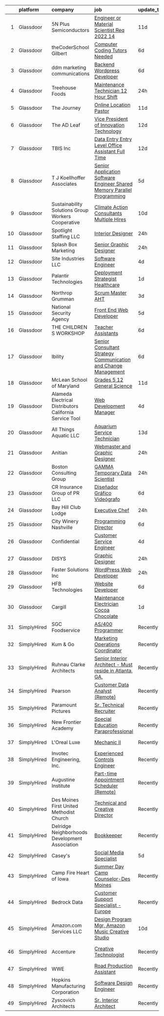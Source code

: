 

|    | platform    | company                                                   | job                                                                                                                                                                                                                                                                                                                                                                                                                                                                                                                                                                                                                                                                                                                                                                                                                                                                                                                                                                                                                                                                                                                                                                                                  | update_time   | location                     |
|---:|:------------|:----------------------------------------------------------|:-----------------------------------------------------------------------------------------------------------------------------------------------------------------------------------------------------------------------------------------------------------------------------------------------------------------------------------------------------------------------------------------------------------------------------------------------------------------------------------------------------------------------------------------------------------------------------------------------------------------------------------------------------------------------------------------------------------------------------------------------------------------------------------------------------------------------------------------------------------------------------------------------------------------------------------------------------------------------------------------------------------------------------------------------------------------------------------------------------------------------------------------------------------------------------------------------------|:--------------|:-----------------------------|
|  1 | Glassdoor   | 5N Plus Semiconductors                                    | [Engineer or Material Scientist  Req 2022 14 ](https://www.glassdoor.com/partner/jobListing.htm?pos=102&ao=1110586&s=58&guid=00000181a91a91a08c8475d227f63a01&src=GD_JOB_AD&t=SR&vt=w&ea=1&cs=1_bff4aa12&cb=1656399500148&jobListingId=1007945364113&cpc=7BD60D51DDB168E8&jrtk=3-0-1g6khl4eajii1801-1g6khl4eoirnk800-3926a780b8d46153--6NYlbfkN0DANVakCRvQHYzv6-eRGz0Wreo4omhAb68AZTh958tcphJT08Y4FdFSVbEOsqSZsT4RicfZ3lC7qEh7duo9Aasg-1zAsbZIyErhvVdTWVulFieDCDQ0H-LfwQhB9itT6W6xOgYXGErX4pMhHaYffP8k6bC_2haP_RT4hrP_ySyb1SjA3pc3F1pogYKBuZvNCNztzywx53l1wDcyq0cMyPn1nBFaTuuLsOuk4VvrzQr0iMRXHGH618XznvrNUaxZJ1HRz65sq4lPf7nC7mrQNBzYWZLnNqkHz0-FTHuDSY14-tKV0VbX3sMfjaihGtQY0Lrl_oCu5zOdtJatCB4xRNHvO9_1m7hXFCOjSjYXkiK9QD9VQr2lLWAq9b_gKoWARA9KD2-HaeIL84XsbtUrSgHEPam0p5lAnhnV3izoTZSLIGVwT334VoN9r_UVfjjuYede8NgqZPGNWq6nZWFt70n0dteDwLbDqmI8WkSLTwEOKToV8a3UCTzVprwb7Fib_owAzIulhCpu4NjJgTKeEEK33T9DSwF4UeY2wJZPBkGuzw%3D%3D)                                                                                                                                                                                                                                                                  | 11d           | Saint George, UT             |
|  2 | Glassdoor   | theCoderSchool Gilbert                                    | [Computer Coding Tutors Needed](https://www.glassdoor.com/partner/jobListing.htm?pos=128&ao=1110586&s=58&guid=00000181a91a91a08c8475d227f63a01&src=GD_JOB_AD&t=SR&vt=w&ea=1&cs=1_718a651f&cb=1656399500151&jobListingId=1007954651030&cpc=F5E96E35A1725171&jrtk=3-0-1g6khl4eajii1801-1g6khl4eoirnk800-413a95676fccb1ad--6NYlbfkN0DWtRa9NJfjQIs4MWRRqD4F41esfMsK79cV24t80VXfzfpF_nI5kuqSwZy1gxs4mp46hucab0H-UYTVdCZ5Lo0AXqB3qhS59IMK7IeLLAxvBN_atJ6V7ipQaQMl7Fzn0jWUpqLLU6geUfXN_0GC1p2nAH9UgatD4agRBBX5ZGgUF5Rspg_8E8KKNmhmuoLkrKga49l6PKLCbC4RaeLHWFs55pJEM33ADN3NUc_lIMq-MY8Dtz5Q8fuW4I5vYxZO_aJdnqD7D73ApZUFP81UQNlG-n7Q2r22OR15uhIVcueoWMIgQSKmM4C8EPGgvbXohWfk8Jo7OABM1Vn32KTCfS2MJLL2WDbJl47nWeuNdUKNs220ezsBvl3h5mcdIJgW6QAd1gMDLcI1u466tdGPQcHDI2026ab1QmcyzrFmfsLJt4RMf9vTdKe7vkytLqtg2shHhzczYqgMMm7N_C35u9r3krbZCgxVUfutjgDRhTmZ4YiMxVbont9nX162huFh-gytG_-mK2P_rg%3D%3D)                                                                                                                                                                                                                                                                                                                 | 6d            | Gilbert, AZ                  |
|  3 | Glassdoor   | ddm marketing   communications                            | [Backend Wordpress Developer](https://www.glassdoor.com/partner/jobListing.htm?pos=126&ao=1110586&s=58&guid=00000181a91a91a08c8475d227f63a01&src=GD_JOB_AD&t=SR&vt=w&ea=1&cs=1_8878c313&cb=1656399500151&jobListingId=1007954308406&cpc=036CEF58F9688075&jrtk=3-0-1g6khl4eajii1801-1g6khl4eoirnk800-225b33232c524bb2--6NYlbfkN0C1jFPS4lhKG-kFWJSxsWE1ZeyQm21vTzSyMjXs3nyPZl0zMAbsFNMgOK4r9fl7DdWKuhSZL16Sft2qJ6uphgNRpx36PjZVc0GaKp-j_tWPR_PoB9K6vARk92718qxyFDyXB2Le-BQFTgfuACNgQLJiwT2nU2NpX_4Eajho6SXPfKRRA-p62c8xtcpqQEYzx6j8bk42DOejWlyCFKCtwS1QchpiVvypJgXav9YfWsd7Fun1WSurHvkZDEjNU5QVP6jWJDMR3_C6lHVa-_G6wXbttoReqYegveXYzMJb503vGvJ6RZ-mpLOOg4Xhy3zefr2HyA5gMztKMeeNcA9BHEEd2SGsg8GV7f8R8vbv1k4P98qp55TUnEEDlLKDPmsWHuFyvwfcgw670VxMgnjrRY2XLitl2JQuZW0fPOfzazc1QPh7vjpdCYS2WmHAWTOu0yhIyglOLaWoGO6xUqb5VM_SpqaolneLvvyrKEai_lEO0LVM6ETGomj9Pb6oi6m_bNA%3D)                                                                                                                                                                                                                                                                                                                                 | 6d            | Michigan                     |
|  4 | Glassdoor   | Treehouse Foods                                           | [Maintenance Technician   12 Hour Shift](https://www.glassdoor.com/partner/jobListing.htm?pos=119&ao=1110586&s=58&guid=00000181a91a91a08c8475d227f63a01&src=GD_JOB_AD&t=SR&vt=w&ea=1&cs=1_4275ae93&cb=1656399500150&jobListingId=1007966606025&cpc=281FE6ECBEE2538F&jrtk=3-0-1g6khl4eajii1801-1g6khl4eoirnk800-c3eabb1573c00a87--6NYlbfkN0B6M6KjzOwTVCY5yghDmkXF1KGGxa55uMeH1Fu5wf9DXtJ4KmCIuoGM0KLX5tDLp6ytnxbBJTXUW4M0hotVq5TG2vsOYS6czcKQqNYtKCVjKcQzdN_xLTtqvj7wSK9wbpvqMJIcY6n4Z-BpKa0moF5VTQmsjVmuZwQmFi455TOR9T6yHnvAyYy_2vkHBUlmY015xZk4PzhcXg1u1MTw9D7fZRq74JfSi-ja3S7bBssBUTy6H2s9eX5phpZlWa_NCnW0kQ2LiKWpCi_qrAPD1jadIKii9WXvHocXeomPM0593AXhutOGD1fR-qzMxIHXIH1C2y0kLSVPik7uVSju1HbmEPSPBFL3aCu1MXQOt87P6WcvZ2iYme1R1gKqkuOOCv1DXLrap9IoMta4a875FQllgwuLFLoWkrj2rp6wrcgzrvlfh7a0dmALl75mItM5EpN0IR1ueIzKInW9rlxAQKBbzd5KSC4Wq2yHdZT9STMzcZA77q-bOuPU62SpuHAJ-I-0i3HzwFoYquqbMsvFDKK1)                                                                                                                                                                                                                                                                                                    | 24h           | Tolleson, AZ                 |
|  5 | Glassdoor   | The Journey                                               | [Online Location Pastor](https://www.glassdoor.com/partner/jobListing.htm?pos=106&ao=1110586&s=58&guid=00000181a91a91a08c8475d227f63a01&src=GD_JOB_AD&t=SR&vt=w&ea=1&cs=1_88f2a20a&cb=1656399500149&jobListingId=1007944879859&cpc=2BB1DA37F6D80771&jrtk=3-0-1g6khl4eajii1801-1g6khl4eoirnk800-b4a4b1c5b92e0f10--6NYlbfkN0CNayYzF1mBaI40OgT78t3Q2d9IxlwDzhsYR4HK7epYUe4Qw0M7PF9Gn59fSGdQkTAzzU-BJB8hWeYfoMbCY8vnI9ioQ3E0I30g2ftwdTPTy7QvQ7dPytKLCdsDJckzrtfJlvLLuQs_M06fUV8JvVhJDQqz3fEAG78F_pUNYV0cjwKYlkTBK6XIPD48VK4-txPjDgbxb6SUv4BZ0Yy-6gYNMZInB5Nf2MkjVGC9N0oKWbXuTqRGWxITXWiW7kXHJ3TAsEWBLomL8lELPnmlOh14ls73l66HPk4bdxovUaz8DmE9fn6lMIk35rwme-hHh9rMkIZCAODifVTXFAPX9jUdUkOSKZIRABIPBWK2fAHJIMgfbZpZAIAYo9nkWR1MhvSfpyDyUbSTuykaBAcOS9hAhn63PAxsguYuwnBlkKgF79XhEWudRFUifFsSagJ-4Q87BfFrnqJCTUYmaAxWQwl4DKrl2Old9wzhRkprRpSlmfaBqYzajFQcZJl46kZbp_k-C2nmD0vt3w%3D%3D)                                                                                                                                                                                                                                                                                                                        | 11d           | Newark, DE                   |
|  6 | Glassdoor   | The AD Leaf                                               | [Vice President of Innovation   Technology](https://www.glassdoor.com/partner/jobListing.htm?pos=103&ao=1110586&s=58&guid=00000181a91a91a08c8475d227f63a01&src=GD_JOB_AD&t=SR&vt=w&ea=1&cs=1_c0c721af&cb=1656399500148&jobListingId=1007942032641&cpc=C323FFEC8BC2DC74&jrtk=3-0-1g6khl4eajii1801-1g6khl4eoirnk800-f56de4d288514078--6NYlbfkN0DLxniXb9xd09bch3T7EymxCrgj1jiT2kSu__xrmi42oOiC564kd26WmaGBWH555zX7KPVK9f7mVNz1G5fUF5EPHO1hgQRYYwArNiIJElPM8y--DlwlZc5F-7j0zPDan9iAGpciq5B62pfJEGpLy372qWguOw7gKoR7bHuwZYK69PCdbNTlQN5lCqB9qQjt66Kd5lL5NceVqnVSLwAIQTum9P9GETBFbGq9MA-5yGP6D5KlzfxPGMSXny4roW__qnbgL8SvnM_kveOoccH5krPvsn_vyeo4IIH54rgJ5DpEfkHr_picDLvBG-puj7dwdA1FmTQ50afC_XYidyxWqjZ5sO2qQcJKvfj3VYccRRo_anneRD0oFDvgsmI_gOAxP9cboDAsomqvOdnfiyvW7rnvM4aKnzX-JHYgt3I6IgYHUwRl8_yMtPDdkiMHWTBs4OBkQmQM9rbGme69STZTw-MFnT6tiN_rO9-YjPHafOVqziO_1RZjBMo-KdMtQCT7SnQBsogj3fIp6jnQy03UWyST)                                                                                                                                                                                                                                                                                                 | 12d           | Melbourne, FL                |
|  7 | Glassdoor   | TBIS Inc                                                  | [Data Entry  Entry Level    Office Assistant   Full Time](https://www.glassdoor.com/partner/jobListing.htm?pos=122&ao=1110586&s=58&guid=00000181a91a91a08c8475d227f63a01&src=GD_JOB_AD&t=SR&vt=w&ea=1&cs=1_3fea57fa&cb=1656399500151&jobListingId=1007942416098&cpc=07D58528F3898F33&jrtk=3-0-1g6khl4eajii1801-1g6khl4eoirnk800-6ac0d55df91dc36b--6NYlbfkN0BdDHiSlq2TKVYTvK036ioTcRDjelCKzvFOpLFiF--0iY6CnE3HWQ7JQKxcIHDTnqjZ43DGPlii5oY4eJH0jrrva9RzDbwt4HtFUtYjwtFWwukGSgYyC0i_W5vgFclkV00Qaz7Oc6N9gj7XF7AMGzLd3MnhAaWWccuYw9rkUtURWP1EN9eRsVUd7IZzIdtiA307v5oItkXmaPCCXn6sETvASGVGYdKsyZyyfCB9pRVuFk6V-XvngEuIb5FrhE1R09DpD6gyQuUlKDXmDkHzjuhPg-uSPWaH8x6mht48SVpvJv4ntoKaJVbmb0GMSyZ_cE0xsxau_8PJli3uctYJ8YL0gweWjqnSrD4siGXdMz_hSZeQ4qmPs3g6ozaYETtwUxdCdNOvcokjV9FYiGj7cikDqtFHIXkfF_GCRw1IjETPiNtM9TgJQP2_ITz1hRnrs0abzhtD7EtKbk4m9RB-8AiGR53IfeDA22667u90kZOFHqwENI6RIT87BhrrPZGWYO5B41GFm-6vYZpO774YCCSgmVL3bXQrIc9ZnrsnhDZ8QQ%3D%3D)                                                                                                                                                                                                                                                       | 12d           | Monterey Park, CA            |
|  8 | Glassdoor   | T J  Koellhoffer   Associates                             | [Senior Application Software Engineer  Shared Memory Parallel Programming](https://www.glassdoor.com/partner/jobListing.htm?pos=101&ao=1110586&s=58&guid=00000181a91a91a08c8475d227f63a01&src=GD_JOB_AD&t=SR&vt=w&ea=1&cs=1_4d548169&cb=1656399500148&jobListingId=1007957231907&cpc=7B55E3DABFA2D45C&jrtk=3-0-1g6khl4eajii1801-1g6khl4eoirnk800-e98574dadd4a83b9--6NYlbfkN0ATCwtdziQwx_N9uxWqz5FXGL_kPCSrLwOU9U6OXAqyDH6RuHaJed6Byr6fA5GJk-ldW9BDxiM4cQT5pOvAEyTwG48iypDPoBC_XE3zK0DJCk7F0dAX7AC52RA8YooUVY5m8nAp1Z1YMdSHtVarJX8abxtiJEkrOLGFsznqV2T3NHxebRSL1VnHFNMxIVeQiehUqmfPpZe8e9KwMskO8Az7bXFc1FAQ-P9kyNdAkJEAYJwWSv1q3H-mEnHEHYZBNvl9ZgdeAeG0Ljr5BrfNcLfUscd7V66HkKKC900bdXNGWJ7fVLIzFeX3q1Jn_ak_dTr2gwsOk4UEavcEQZAv4Jm2ohRJYWAimYlyqIpWgAyHFPSTzTUo_iYXN-zHUWTOzMO8hzAsr9ynpAiYKfb4MCsYmSfm2h0QY0zfyE_wXTpVWL3DjzxlRMJDk1DczeG4n3o-qXcW6kIkJzYod8BHJKBcG30ByfKSaTOrEp29tVnQenuQ1ZWUNUPdDN1ZtwkIUR4W7ftFR_SesS9tnjW4ZVkRDcUruEet7VDTCS9RS9Pn-0lgo3qxU-z-FXXX8SDBGYhwYrpVKL2OjA%3D%3D)                                                                                                                                                                                                      | 5d            | Remote                       |
|  9 | Glassdoor   | Sustainability Solutions Group Workers Cooperative        | [Climate Action Consultants  Multiple Hires ](https://www.glassdoor.com/partner/jobListing.htm?pos=111&ao=1110586&s=58&guid=00000181a91a91a08c8475d227f63a01&src=GD_JOB_AD&t=SR&vt=w&ea=1&cs=1_0a6007b6&cb=1656399500149&jobListingId=1007947496033&cpc=E521981D00147CE2&jrtk=3-0-1g6khl4eajii1801-1g6khl4eoirnk800-534572766a31773d--6NYlbfkN0DtdU5R-ToAv2xdkvsd8oJSGFfCO0ehaV5AhNAfMTO2EF-sZKwSWNbtTab7pIrGIWq0I2HzVvocq3jUtLrkRJTgFrlcZFGMge_EZdy0y1uq5TIFYoj-trbVIzdU2tcZMz-l-6YffNgEWhkmHp1FGqRo-O3ptfdg9eiQPSj1x3PJXzrqgp5LHxpZM4AsnfKgRk6znfmYxwYS-NDZF0ZsEBzAYQkVp6I5EMnH0tkcgXmKNUBZuU-KcYwhOxm04HMwchkFTfK8vkVdms3dFoZvzbriVbVrD45qNUtt7teiirFIrjmY10x2aCzj5z4QTMnOPO5qwXi9Xq9pks6USM40Ecy7dwcN8i8Jb5pZljkq7EuSTZZgRZ2Ad1xPDyuQ90spCl7uVYGsTsvesqnfM--D4M6_inXyEv6unr0Zcw4P2zveURs2eSwfYUaAlx2hSeYnfuzH684jqprG8Obl6JfNGlvafnoXL0234IG8YKrCVglgN6Z-ezoqrBxlBFJMkgRvkcYWrrioOuZg5OrlVThUgXM-VkX3VxybRp0%3D)                                                                                                                                                                                                                                                                                 | 10d           | Remote                       |
| 10 | Glassdoor   | Spotlight Staffing LLC                                    | [Interior Designer](https://www.glassdoor.com/partner/jobListing.htm?pos=105&ao=1110586&s=58&guid=00000181a91a91a08c8475d227f63a01&src=GD_JOB_AD&t=SR&vt=w&ea=1&cs=1_91c9bae1&cb=1656399500149&jobListingId=1007966777733&cpc=31D92C3C5F3D4D46&jrtk=3-0-1g6khl4eajii1801-1g6khl4eoirnk800-959cf6b681c6bdfa--6NYlbfkN0Aqr6RgoaIP9gmWY_eYviMCjreZ0Ks0css6uzZjHhGw8RYRWV0gVxSj8o6yEi_A-Fmyu4aLXVHFxJ_cZ-ahSt_xDSrGd5sgRRW3-YuWjhCYmVgTMWoFyhBHS10n83pkknAI-T9rokoucOJFp6BcnXFO7Yg1iBEHMRKtGmm9gPPPIRTV7gmJeMdhFqn6679gMAfxOq6BlURfFtZPh5dzPJ_5iOksNVEKe2qHMeFQO2v6neRhIm2LSRTn14j4zg39ZJ3pUCznRt8H6XmN-ud0JvgwOhq-nKMPMq5QSz3R-u9BIH6zdcjt4962QyvU8gMkTBmOiDfBadl03dDdvhA9U7dgCYN8Rl_nUzt5sm1F1JA1zq3mrnKUzjVoRIed3wiet4-3CeO2vxHiCQGs_A31224rWrbPb_Vy52JxV02HRex_X1G9eis9M7X9GTHcyvTlDLLr1vQj4C-iYDYcx-1ukKqPXZKfm-wPowRCc3mQ2-jod6zmPlGdzTrFlC2ie7Jd8nCpLqWrYQqwfw%3D%3D)                                                                                                                                                                                                                                                                                                                             | 24h           | United States                |
| 11 | Glassdoor   | Splash Box Marketing                                      | [Senior Graphic Designer](https://www.glassdoor.com/partner/jobListing.htm?pos=112&ao=1110586&s=58&guid=00000181a91a91a08c8475d227f63a01&src=GD_JOB_AD&t=SR&vt=w&ea=1&cs=1_59c610fd&cb=1656399500150&jobListingId=1007966551095&cpc=663B5FE45D73772E&jrtk=3-0-1g6khl4eajii1801-1g6khl4eoirnk800-51d4cad60676741c--6NYlbfkN0BlvscvPwYRQlD4nXoZOjtBqRmpSNsG2CxXi6KjukPAGABm4b0oeCPok7ZVhEJYqyHoTqW1nm8KuIzNGt3KP7ymtD1gjFYg2VUuhfqmWyce58BrpWg_JePfRPCySDSl2o4ZETjqXxV_-YwylDGRyTu4DYbum45ZeCcHr6CmZBWqeby3Qab0NmCpEED2NXFd_4EcTNR5GBcrJshdx-iLKa08FDXMYPeQlLpUzRC_KyJQ2JwC4YhL0V1_5kJxie-25h-Hr-XeIYCp-zMSN5BiX0U-b2ZAuH6LDOTIo_w2fsNmKGmPxNzKLtC8NuvAKNVRl2Ih9hdTBRe_B7imcIyoR49F0nZc-Op0aBIKLC-s1_3IRXZjqzHSY8xkxPyZd7EcJdmYJpnmU2GfQ_sOuYWeebAi1WlAkJDs7rnTApgNO5vwTj8Xyu4LIMncNZdm9F19YQASNQFqQw2zSew1UzwXrZxCv0hUsZTqNk9H2IZ7mDCAxJuTq8WzCdR2CN7M_42rokzTkDH842VdPg%3D%3D)                                                                                                                                                                                                                                                                                                                       | 24h           | Hendersonville, TN           |
| 12 | Glassdoor   | Site Industries  LLC                                      | [Software Engineer](https://www.glassdoor.com/partner/jobListing.htm?pos=124&ao=1110586&s=58&guid=00000181a91a91a08c8475d227f63a01&src=GD_JOB_AD&t=SR&vt=w&ea=1&cs=1_5918a389&cb=1656399500151&jobListingId=1007959600454&cpc=C17E88BEEFAF6676&jrtk=3-0-1g6khl4eajii1801-1g6khl4eoirnk800-b8dd00149be8584f--6NYlbfkN0CwnsPEaZskHVfDYijIwatLgkT_mqWtEgJpCfxUWj4LT-JFS65yG2ljNz3t-nFeabvQccJ5VaFFkESGYOfavSsYde0rr6JaOKkiN9Z9adO3V4WGQnAs_10K8orY0UeUHZ0ORdpUJiGHPR7d6_zGHCIu_9dB4zQQudPkSPoc2Sqvy1tWC69qZl9mhKeks2pTSaSw07ZrHcCwjaT5mx5uFMzFI9uJFZlb41ToO1MJ0CRjEq8WtbncyVmMd7WssrFG0WA_klBf6xLtrLzloazaUDLS2T4ySz59-S54zvd6N7stKe6kwkq1NabKjgwHRLh0H5_U39MgjunxzhfkmDkLR5yOz0RmoSq_BIkxS4Qg50N3Wozt02ecpt_giGSAdAVHdzycH8UMsvsjtcCivHN4FTBrNClXi4sIj-mVoyuQHoXjevxiN8Simd9R-dinithC7hIw0Rw8jqG_xKkk4B0Ww7MwGQXyPhSJZTens9rO51mG4P0SvKdyNFMOafYlKhhc9IA%3D)                                                                                                                                                                                                                                                                                                                                           | 4d            | Perryopolis, PA              |
| 13 | Glassdoor   | Palantir Technologies                                     | [Deployment Strategist   Healthcare](https://www.glassdoor.com/partner/jobListing.htm?pos=125&ao=1110586&s=58&guid=00000181a91a91a08c8475d227f63a01&src=GD_JOB_AD&t=SR&vt=w&cs=1_59ccc1eb&cb=1656399500151&jobListingId=1007964756153&cpc=BAB9AA3F436D8911&jrtk=3-0-1g6khl4eajii1801-1g6khl4eoirnk800-9c95cfb3b797bad9--6NYlbfkN0Brd2bbJv--kwJLf5E6dthOUocw0FyT9949Kzz66cUevmgVuLUFWYj_oOBcuZnSDrNAJFZvqBCyTzUUcVvoJsrmcd5meaS7ZIbuivOH8JDbotkgLTy_BF-KlRAoI0PujbG_HrYuhyWcMc4Wmvzs1Le9gY1j6oLwXhHI5JZuSkzzLfk9ifv9iyc-qzYRrAQW2eS2FIzRfryKBhGihznIMIIlEPwAUfsNq9WvE8xg-NxmIPZ9tl6t6CzKxP9rzbir0JnLWDxfxxXVjTRBJzVIo1iz5ivFlwDGiH7eJxjwYt5UwukK0j56iW2qA8kId8Nw5zlhfbkU159pm-pGllLPFk__N2BMUdvM5YkhPy5D3WNnKp47h3jSOcH3ghIX8gIkmf5Ap2ckhCGyhDT7SiStRSkcs0FW5qaA3ptYvkequqCvjE3-S9NmRqO8)                                                                                                                                                                                                                                                                                                                                                                                                             | 1d            | New York, NY                 |
| 14 | Glassdoor   | Northrop Grumman                                          | [Scrum Master  AHT ](https://www.glassdoor.com/partner/jobListing.htm?pos=109&ao=1110586&s=58&guid=00000181a91a91a08c8475d227f63a01&src=GD_JOB_AD&t=SR&vt=w&cs=1_c07ceac8&cb=1656399500149&jobListingId=1007962125533&cpc=AD396490361E83B7&jrtk=3-0-1g6khl4eajii1801-1g6khl4eoirnk800-f7d3e2de174423b5--6NYlbfkN0DPf8Tf_oakpB62WadId2dzQiWExtALTi0lpCM--zHBL1trAzPQuAwgDIBcPqMXQ2k88QYE7wd5KQPntP2aS4mIOJqm_6dImonzF7BlItLD1y8kI8FRy7ppv8WMzVg8vLrOh3QBcLrYQZo4yBlI7rAA5JUkustG6KO7cRvbmHQ4YCnxgpXUiUbiqbaBEIZy_cv3HquuOPu98CQZ9kzYJbWmG4T_30tLw9KdzYb8dadCP_j_G5jLoPlQbueP6e8vK_jLpAsVwkCXz87QUI0eQKnYevI8jtxew3UmKxvvmE521W9Mz-l-Ei8Q_-9eDgrnIbsMZKH4giXNhu2Say-KvmmDZUGqgRn21gYqMBhbBlsYXROfq6G2wN9TgUzcZPdkOTONH9z_T5S_uaxctCEOTGD128M8bXOBgGqixx2gkk8RZNsjZGLsV__uYucbQZiunyyL4Irddv88hxWvRkhu02F-oHK0TTNd9PUheKNj8t7cjBkxkeGcfziVeA6TJ9lcSzSbh1o-xq3zGYvT0eQTldso2lY8a4ov5H-4F_mCCW6Ct1y3YkYa9X92GoCDnHzBWm7iKCIusz1jf8qVNTd_YtXSFyZE7xDFidgMBWD_x7AUsdSBbgbvtl6Pu-P1vpklGnaS6WtglumcWYv_dn3EuzteG9mKtBg_enL3ARfo4bYg7JINYFJVQeOnBN1O_UNMHORHn39b_FzEtzM9MlrAKJ7eToW2a2h4g1inlGM0KMaY3RXPUju_LQdSVTe-y2CzrQMaeQZknmaG_zMhqyTUg-5zf11UFDdydykrTGMQuNlo2J7AFDSIif4aPtuijCMHDvzAXCm5vtYDBA%3D%3D) | 3d            | Bellevue, NE                 |
| 15 | Glassdoor   | National Security Agency                                  | [Front End Web Developer](https://www.glassdoor.com/partner/jobListing.htm?pos=115&ao=1110586&s=58&guid=00000181a91a91a08c8475d227f63a01&src=GD_JOB_AD&t=SR&vt=w&cs=1_dbed2e91&cb=1656399500150&jobListingId=1007957279298&cpc=C5F9C09AE97B3D2F&jrtk=3-0-1g6khl4eajii1801-1g6khl4eoirnk800-7043e58df719583b--6NYlbfkN0AC5S5KfpcrE62cRuYLg6qW_HWiPjKHP06qk-AGfbwYtGlr3wcSMURH9oqKq1q2FCfY-DrG8Aq1mWNcuIgXlub4Gzg7YdF0VQylb8Djye0uQJEe6MR1DUIybqRonvXJC4HR2ZuZ1_Xqm01-MXkHzJlQ_YRjbuVLHkd51UrRYPjoNPUWCTMbl0--VGO0cdnORfDZGg32QbB5pcRSLWdfbKWHJXD4tAQ0kSbtW3-jrtgYUcviqEkD0WRPPtGK6Qmr-Um4Pkp8lkkHCBpMPf4pwDe8NrTzqldQnXcAJruJ9fIzEITkech0kP1FT5XkTF1Gmd-0UXA4EaNR7XKDutjvguHMBwvwK-sS3ZyMGjn-e3ttdwM3LaF19hilhP3jO33oYWlvTuw-IVVkibYOrBXn-HJlL-eQHsVmZ3eUPA4H7mGzSLJI3H-mJWjdYOSyw_2laVQ8apVFGFKHs5LP_sWB5_ACvTJUL32693ekRvWluK8MqA%3D%3D)                                                                                                                                                                                                                                                                                                                                                            | 5d            | Fort Meade, MD               |
| 16 | Glassdoor   | THE CHILDREN S WORKSHOP                                   | [Teacher Assistants](https://www.glassdoor.com/partner/jobListing.htm?pos=121&ao=1110586&s=58&guid=00000181a91a91a08c8475d227f63a01&src=GD_JOB_AD&t=SR&vt=w&ea=1&cs=1_38f16633&cb=1656399500151&jobListingId=1007955356454&cpc=70D6958B2CFB98E6&jrtk=3-0-1g6khl4eajii1801-1g6khl4eoirnk800-3ea8f6bfaf50b510--6NYlbfkN0ARGPajg7Y0hhHgi-NNJ5YniXFtj9lNHF7gRCStRs6ick6-zD60d4BK7hNwmYWQt07FqgXod1agnrcjRpqct_NmfNLhnLkv9L87YKhEddHHxrYnHBRjsypzyeY1SHvboh5yqfWyOsS0rMjPzNMtSFzDNfCkHwNZ_UvDdMVm2IABpl4yPJ65Ch-_UJyKg_etd_gnHVjT54vVl3wkgt7k5A1rjd5xUecrNxpFNEUvINj8HKWrXPqIc1dDLMq38tgVZQvfmFSAgd3Y2uxfhyKaba4bF4DM_3HOuvOeAt4ISqhiZcWcl-_QrFqJJs6s2omW6gCIbvIK9PpxGUXyF0LIXTz8UhbBsoLUv8LpmpJVzXX8buJ7VVU3BjLUpUthqJiMGxltIWu-0XAUElAIG-GXacjFEdJ1rRSl2TlFtxBogRRLUgbvV0LYU2uiNKkT_uHWS8bQBLjkpN1uU93ET-Sd_68R_IxetJAnjztW3anImP9hvrGqzheKqiFGVGgGbrcm_dQ%3D)                                                                                                                                                                                                                                                                                                                                          | 6d            | Rhode Island                 |
| 17 | Glassdoor   | Ibility                                                   | [Senior Consultant  Strategy  Communication  and Change Management](https://www.glassdoor.com/partner/jobListing.htm?pos=123&ao=1110586&s=58&guid=00000181a91a91a08c8475d227f63a01&src=GD_JOB_AD&t=SR&vt=w&ea=1&cs=1_5a740509&cb=1656399500151&jobListingId=1007954871475&cpc=ACAF1607C5C1E404&jrtk=3-0-1g6khl4eajii1801-1g6khl4eoirnk800-ebbba2d8fb828174--6NYlbfkN0BdDHiSlq2TKVYTvK036ioTcRDjelCKzvFOpLFiF--0iY6CnE3HWQ7JZNmmam5hxd3vDHSzEtQd9KsIAKUQ-1d19pKA9DSTy1I5SVmHg1Jhep3PHgQu8_3LD0Heh8V7wywKVcBrlPQ16E_aYdCwouEP07WQorfcLhxT8NRFsEr0q2txz8V8bmb1nUhw7dVzKsCxw92qj9zXERCdA-SDc3QsNn2bv9jsU0U-d38pLh1vyRpEUq6YdDvypNvabltke-qx34YchJpUJrEIFnQb2oW8IVyKSQ31UC7-Vv8lM-x_m9Xip4XiwJtr2vsSw9NmnOtuQQQ10Usjy_6wEUlfjpEgO2FZU81VV8Nhlu8tyAX3nWzC8yRRug7EvouADZT_9Fu9_0a2xizBjYBeXPO_brvCSNg_PR3Bhn2WI9n7Fmiluua-DwmkvB5NoTNDwuehrFIOtF8odu9F6jjHdCtbW0eRsVVkD4v1q_NGOcMzsBhVbt1ehQs9cd0x31y71Ac6fSW9oHgUdGAtFSiQkBBgKEiFMLPVNmrar6KF57I787bHiBMoHG1NOmsw)                                                                                                                                                                                                                                         | 6d            | Remote                       |
| 18 | Glassdoor   | McLean School of Maryland                                 | [Grades 5 12 General Science](https://www.glassdoor.com/partner/jobListing.htm?pos=104&ao=1110586&s=58&guid=00000181a91a91a08c8475d227f63a01&src=GD_JOB_AD&t=SR&vt=w&ea=1&cs=1_68334fd7&cb=1656399500148&jobListingId=1007944052603&cpc=A589545E5CF891B2&jrtk=3-0-1g6khl4eajii1801-1g6khl4eoirnk800-534e4848e02b3317--6NYlbfkN0CvahHJL5dpwIe5nlYo2UZJB8CTXAEl9vJAxrd3EfdRQUiXPXWjnUXGtU3P_EeeUsmytYWWz49xPt0Rd9vevD8c7FS-KIkmmFYsNTnGpAtctmo0dHKsYg_Gj74jLxxzYhJw8s_90PFkNLhoCvmx4ovssjj_kv4I26tx1d18oL8SWF2IL67mgm2nv74KTRmgQ2CbwRYNnGWfaFZ3_NqARkuUXJjOaIZk_DiOfk0yFoeeZIQ74qF9UZGuTuzOReuu6Y6GooDK1Pb1-PlOKt1T2uuuVKe7HiLPCzCLOcSHaXznxiLIHrt2OrWOVPlhPU3VaAPmJoGjDmm2oLLKhIYb8DUBGHE8uufsTSOo0dvU4zqVqQ3WVVehAYWTumAfq2GwonyPOqa1DTpjuATXwxozWl8Y9EZvjdC_pfEovAZXTunDtwwW-Va5MC-gYgovxDPceKbXuoCQ2k1pYx9nLvvb2LtbYY4oaWGC278TY9OJdIMBJ3aHSzGid3sxYMMzDGRQkTvqdnvwBacpyQ%3D%3D)                                                                                                                                                                                                                                                                                                                   | 11d           | Potomac, MD                  |
| 19 | Glassdoor   | Alameda Electrical Distributors   California Service Tool | [Web Development Manager](https://www.glassdoor.com/partner/jobListing.htm?pos=110&ao=1110586&s=58&guid=00000181a91a91a08c8475d227f63a01&src=GD_JOB_AD&t=SR&vt=w&ea=1&cs=1_0c2e34cf&cb=1656399500149&jobListingId=1007960812487&cpc=786328B4A40DC555&jrtk=3-0-1g6khl4eajii1801-1g6khl4eoirnk800-09e6b4c8691118d0--6NYlbfkN0BtiBFi5YjP9ZVgmQsnln4xr0GV7s8VhvV0dPSb0dDBpXw6uwwkW4lKvYYEOzLtsqbpgIwa1e3hIN8WFHN_QhWpcTTt7I0VUEU0TxTI7YFXmR6-xEcWoe5xz-GY78L_jmqYyRue8so5yUoS5oY6FlFtAqLdqdgOaE6KwRvjXOE_nSBcChgXETbTpgmTga3EKPvFGua2MJZIcy2Baho-gyPrWOPfi31NidatpjAF4cyua5C6PrUS3HzR-jPXAeqcdDbnZsHF8tKoPgxxXhyMDOh-81Zdw6ANhXlzZ_qJG6GKE9fbDV_Pw02hIuHVX-J29TYXi8zxOKinTslB0zZgikpxLVIonaTIkNYhjnLqK-Jb6tw5poJI-vme1mOwRZv2qqE9ZDp1tVxh3ZIsM3oEz_C2I-e8r8rhizDwksBikX5WccYv4Uu5L_e3L7Y_SPHqeRNaojF0EMbVNPUcMhHNqY-RLLokW7qsghZuTKS53AeMwfpZBTrjIEFS3pQFkpU-YxtKWObmB26H1ncJs8_YHW4UdR0GYwk5MAe8AFAZwMtBcA%3D%3D)                                                                                                                                                                                                                                                                                       | 4d            | Hayward, CA                  |
| 20 | Glassdoor   | All Things Aquatic LLC                                    | [Aquarium Service Technician](https://www.glassdoor.com/partner/jobListing.htm?pos=114&ao=1110586&s=58&guid=00000181a91a91a08c8475d227f63a01&src=GD_JOB_AD&t=SR&vt=w&ea=1&cs=1_59bf30e2&cb=1656399500150&jobListingId=1007939971503&cpc=883DC43018083D9A&jrtk=3-0-1g6khl4eajii1801-1g6khl4eoirnk800-3b2a14224c13e282--6NYlbfkN0CeeqXfakZ677hP-UtpdUdA6XwpcBTsvdEbzg-Yzo8pHUYEN3iShWtfugF74OvisTLnh7oKLCxbNDJ4x-nvjfHXHJXCnRnH_xEn8uOpNNC5IQGpN2rGQjRYl5zYh50_iIT4xM08VKMMkmfwCoeJsxzfGnsiSBeXJiC0FeX6DcV26GbpXz9dQXRbXNBWRcITKDF1kMzg8KOzCPIFzCn8p8GdvVpAYKGOq-AobgbpMmUcJmcbhAEgeKlKawrXKFQJnqZp8tnFp3-GVOjIqA0HGibvqreQdyxe5SmS-l-Wr-PFYycPRWSJAipl1LFelMc9TcxDgX5GDXDvX1Rcr1AZ4Mfoi85tNDonknXiGEo_-0BAsFZ5fUEv7sFMPdoCVqrizoif1r3nXKTjmQ5aadlIas5lM9XyvWxXK8j73afZ1pruwqiz0Jv4tlP-Qf8dLMbtoyEjMexs2zCvyKFLKRtbG9P7XdvCVxf7LAMSmoCio66PSevSmTEvz9x-xPjRvK9uNNcxQ8HcNP8ysQ%3D%3D)                                                                                                                                                                                                                                                                                                                   | 13d           | Massachusetts                |
| 21 | Glassdoor   | Anitian                                                   | [Webmaster and Graphic Designer](https://www.glassdoor.com/partner/jobListing.htm?pos=118&ao=1110586&s=58&guid=00000181a91a91a08c8475d227f63a01&src=GD_JOB_AD&t=SR&vt=w&ea=1&cs=1_7d0151fe&cb=1656399500150&jobListingId=1007966004988&cpc=48B9F4758953335C&jrtk=3-0-1g6khl4eajii1801-1g6khl4eoirnk800-caf4e3c092dad9e2--6NYlbfkN0DAwgduWqBP7ymGN-lTADpinz2i-23XbRAyg5ywqS-MDZOH5KRN50EgD2R1goq9C3yWqEO5T_pY_akzQiwrjtUcBxhQgBgyKFC8Lr95fuBg8NsnDUDP5J2L9DBbh1eOiUcpX9fEvIxfLUzRYUZYpFH2Q0SkxIXKmEWYKn9EZeIZtOPh8hwObdJpKljcAgKLR93M4X1OAGFWGq2b5RdQY4UM3gN6kNVmS1eCWpDVG1FHCzTcxdcd_D8WCTxCipEih2d5oK5d-They93OXnXirkkQNxj7wVXsMZAqCHB9tj8WmAUXMnp6FuIqeEQKTHuYeK5upqnljf3_xPzLusU92KaubDwkGwua2pkKP4Ft-80Sst2-T05b3vFXwJsuH0XslTRlIr0YlRLsWuZECl09q4nzbuykzRQsw8SCo64Nhq3eeYJvjkcR90Pe7z397TwCZYJVuCiFQf-2rg_W90JPdO8QMTwI19Yy9vteRergaAeLc8YjEhTRIdqQcHxdQIXYxCw%3D)                                                                                                                                                                                                                                                                                                                              | 24h           | Remote                       |
| 22 | Glassdoor   | Boston Consulting Group                                   | [GAMMA Temporary Data Scientist](https://www.glassdoor.com/partner/jobListing.htm?pos=127&ao=1110586&s=58&guid=00000181a91a91a08c8475d227f63a01&src=GD_JOB_AD&t=SR&vt=w&cs=1_849942ac&cb=1656399500151&jobListingId=1007967209311&cpc=9C2286EA3771AAF6&jrtk=3-0-1g6khl4eajii1801-1g6khl4eoirnk800-3780cc79f309ad5f--6NYlbfkN0BRT_J8tESNZROimpc0WyD7EGfhllYDKcBPIyLxids1Tbq1PZkwRSHMwU6HV31IaHJNTA_3SafBen-v5J1fwHjIqYpkceXmwPx0grmmS_UykCeA0gNAVASk7qr_DjwY60_xBMGv2gZdV4YGSuK0QvPyatuArvPx1NcRV9-QNBjHNve51hd__aOD0YwyBcP-aMMboVqDJj6IrSZXTxfacvkOhBBRZMeJEe8WGBMw2AzqSk7QWXrJPMCrvhj04OeSYRG4SPI9tkwOd8iIFixWg6oWL-omk-uUskOV2ujn4g_DUuDeqQl9IQfObxjbX5jgGtj_KJYyIbBchigFdSRjPz4gVTLr-hny-3atoDeX3Hs5J5bzWYBihtSMWiM2sBaW-YU5VQ1uw6oiahXBmY_7x0ZdCpgHfcM9GJChoeUH2q_yF8YE_srsm5I2IxSn8HprlwJT-XJk7rc7gBoB8lF9H4v3YWN5BhwuG5xwW-v290wg6OptiwtdSXBjqDQPtvPU0jE%3D)                                                                                                                                                                                                                                                                                                                                   | 24h           | Boston, MA                   |
| 23 | Glassdoor   | CR Insurance Group of PR  LLC                             | [Diseñador Gráfico  Videógrafo](https://www.glassdoor.com/partner/jobListing.htm?pos=107&ao=1110586&s=58&guid=00000181a91a91a08c8475d227f63a01&src=GD_JOB_AD&t=SR&vt=w&ea=1&cs=1_58bcb0ad&cb=1656399500149&jobListingId=1007954220166&cpc=88FE657033F128A5&jrtk=3-0-1g6khl4eajii1801-1g6khl4eoirnk800-bd79941decb5a7e6--6NYlbfkN0CufqcE-87_s0mqRCQq8vSKwd1p-oSUT0LRnVS20b9SU5BgldK9xtHeyosLw1L7llO-ZITYR2PbIEx9_Y5znbfDjJIUB8dT8mTN3W1zUvYUOF1VLM8IILC_fyTutLRsvgh0A766jUDVSY1arKsIBk5ZoKWhjOBtrzVjJj8wogokFAEiPhqiyP1eghdV6qT_aTeST4vmQQA-vSQY1kytu5B01x8GcUvrUo11kxRp9d503sVj23Z0AyyFE1A9rQdGViYMGCckCxbwsf2HX5NckkIVYC2Aq4lz4SY5ciok8mGRj1Qk-HB0AMrZyXB0gbQYFUBlnOcrxG53NKlvOwmUz0FrGut9WUpiBDOVxiJEgCw4lEPkIqzJoh6KEKsE0INRh5FSbkXBP01irgqROv6oRMGHfWn6ElFuWw9UgRllU_W4xEIrkAODX-GfaUf2mJlIccc89Na4mqKAszIJSopCsV_4RtEl6PgAoXLBZrwBQNSMfo8OaXz4YsWPxAi0Zot21WBoWkhwRZryXqv1B_XFwbDuaBucwFPxX_s6Ti4gUQZh4BIsAvqejzZY)                                                                                                                                                                                                                                                                             | 6d            | Kissimmee, FL                |
| 24 | Glassdoor   | Bay Hill Club   Lodge                                     | [Executive Chef](https://www.glassdoor.com/partner/jobListing.htm?pos=120&ao=1110586&s=58&guid=00000181a91a91a08c8475d227f63a01&src=GD_JOB_AD&t=SR&vt=w&ea=1&cs=1_514e726a&cb=1656399500150&jobListingId=1007966510576&cpc=883DC43018083D9A&jrtk=3-0-1g6khl4eajii1801-1g6khl4eoirnk800-f2c945512f0bc298--6NYlbfkN0Brnq4Bgm9p_TrT2eVHTXzD9gqXucIR7vBU3XZ56mfmpRpyTWEOvnBZAgl_NqMcogkA9QVEZko6UbLQPZWzdMxAsCzhVoWWx9lopYf0cYEqKk5s-VEtKapB8XstdhvPrZfyzlL031pONsyYy7OcqVwxUy85nxt-ZeC49YpfFrtd_9Ho04y28x6_yIcu8LsX6udveR-9uiFPEuiN0CcHu97Bda2rwPYMgbttZsQuElr4-FwT9ComssM2WupVb71JTp6Tvmwrf7VNxxHoT5VbnQEM2rdwa7rtiepFzKtzmE2XUqzBJOnmVzoOod0kCK95I41SZremneE2-2CCBDXOlBNa3TrVldGa5BG91Kg5SyJxA2YLP3vt9vS5sM2IQijxfxvkRhQZFgyPS7A6QQz3juVHtaD4XLZSrWzhu15hklm4Pac_uA5u9cc23B0jLlbSxVqRzqZUsBXBFjIw4QPgDJHY7v0JSS8Sa5NAJ18j6qgYOKgD57wZfCKOEWeZO-LQjrDdY0DTtZVPOw%3D%3D)                                                                                                                                                                                                                                                                                                                                | 24h           | Orlando, FL                  |
| 25 | Glassdoor   | City Winery Nashville                                     | [Programming Director](https://www.glassdoor.com/partner/jobListing.htm?pos=113&ao=1110586&s=58&guid=00000181a91a91a08c8475d227f63a01&src=GD_JOB_AD&t=SR&vt=w&ea=1&cs=1_647d0bbf&cb=1656399500150&jobListingId=1007955670087&cpc=F793441F64F6F721&jrtk=3-0-1g6khl4eajii1801-1g6khl4eoirnk800-55b8f97cbc100807--6NYlbfkN0CtKeHPO4P3l3SeZ88XSwfK4CRwQgJiFB3o4lDKfo3iA1pfJYmHNXYgDMv7WfkJwySGGI5PSlZBzm5D6wSCDbPoM_2HJf_3xVUrM5Fm7wL3vB0NVxPBhdDyaDNVfwSUkPfPMJTU0vW2AmVa0eGYfAOFON68Bs0e_hxdeOve2Psa0CL_B5piu8Rj9xnlUC5WztfHSWjGUKpgRA0hwIoBktwpM7sjsdfqc5A3os4s5tvb-cZpOuRF9Ej-V-zx21cNSTSytBfILnoE9MAn_t-bz_Quk8fEcYFM-JjFHBqnyy1a5_aou8mhd0A5_M4dj9LCrUQ99yIVGP8s4l6PqapZKH0-QWcL01HTztCHqAhEMRsuQpAc8R2Vz2P3X6N1PzkB_BUg2RmtPSLebknJgLnHsEZDDLEjMoofhoCFin35PYkYXy7n4grqBKZwLf-Nq1Gyk8beEF92yKUI3kSP1wZr77spF7TKEXcucPEivpzW9UTAg3JiaZOVDAwYABfCjZALAtM04q_IxJyehc4ZKokyQc513atWXow5nWgDDCvLnhjqGma2i4z3xwPyYO1rkRRZtGfw91Te2cifi6vnRTNTcPs6CG5m5ze687fdZPxVpkaozX6e0DQs8w7AgFPyJOcE-7mKg4S3SgfilDh5hTttFKl7jiNaHLjHFV3lop8iyzhztMK-fRw90XYbhbM9jrxDMGA%3D)                                                                                                                                        | 6d            | Nashville, TN                |
| 26 | Glassdoor   | Confidential                                              | [Customer Service Engineer](https://www.glassdoor.com/partner/jobListing.htm?pos=108&ao=1110586&s=58&guid=00000181a91a91a08c8475d227f63a01&src=GD_JOB_AD&t=SR&vt=w&ea=1&cs=1_4811a449&cb=1656399500149&jobListingId=1007958972591&cpc=FAD720BB8CCCB15B&jrtk=3-0-1g6khl4eajii1801-1g6khl4eoirnk800-3f7d04465320dddd--6NYlbfkN0C4WL8Q391vwf5Bs_0p3sw-HxYQMbbT1b8Vq9i6dda3-h9o8J2TRRRAjbumGXxDG2N_6B-JA9irz3hy-1ryE28RfXfP33v0XcFc4TuqoxG5TM7lrCfY6VjU6TiCPal-kSrVQEIeOkc3sMEI1VphhxrOLo14JMf7cYwknisIb2gx-7w_uNU1PH3LBzjg9tTnp7vVS7cPlhBg6P6jYekQ1-JAKXNlcPBKbEWqHrFQyinWf4ps7ipdtD7v8pVK4G658rbnG7pVGPo2va1Uc_g-U-KHxx-cYMCSB2WjhPZ_nclVBmV9WObmQw1QVZNALA--tc07P18-MdXi8ZU66JmM2kR5kRGuX3e0Q48ngQYpLXziSPJyjzdy-WuwVqk5Tmbq_OBjtXsWBDexIfDk0_gk6Q1c4RbwzZlEUN6QdQvlRJ8iEkXvVMwsB83DdNTmbMEtktNfc8T_-SutASt1mBOwNE9IkT97kwdbQz1cNx8XhRyzOvlcTkiPmrV9bF5vYC0P2qByX1WKOZSpGA%3D%3D)                                                                                                                                                                                                                                                                                                                     | 4d            | Farmingdale, NY              |
| 27 | Glassdoor   | DISYS                                                     | [Graphic Designer](https://www.glassdoor.com/partner/jobListing.htm?pos=116&ao=1110586&s=58&guid=00000181a91a91a08c8475d227f63a01&src=GD_JOB_AD&t=SR&vt=w&ea=1&cs=1_406b1e0a&cb=1656399500150&jobListingId=1007965938401&cpc=8795CF9063CD573D&jrtk=3-0-1g6khl4eajii1801-1g6khl4eoirnk800-7e7c63e7ec750989--6NYlbfkN0BTYkY06FZEdAAtNWO-eDAfNklmfZymsMF6eFRONl7rAMN5x_2sHrqXfWPo9rHDxSObf7gfXzUXS9NBWg9oTTVqaYDx9cuJKVhFYxAX1SFCrcdsvff7IP-uF9Hh1cENGeJW3_6fio8AjJ6h676BQYISrQ37l4MwqJu3FupCY68IIdREU0mPpIGgGDBjMcIoo7ueJSvY4i6_rDi__1rkLGRc3rGJPamlGsF4xBi-c6Cv5D1aNa4NBlN8HNSM2W_mjr4iF28i1hcVgDu4WmjANiXPCDj5VKZf1HyaCLie5RqBBxuW2BCmzE6sf1VnAEAb1rFvYnuM3Kk7iJfIefjn-1PGwJUSGmrGldaSak1bemj1zY486t4RzD58R1ETVJExbHrT0OAm_ZwqjinO515iCAZo2BDngDcq1f3wc53JUmAzl5L2Agn6NXUabdKQJRwhDOJHybS69i3cJaH0-t86mCDBXKDG8hYilAdmpSdhf3y_TvYNszRhIiIzL3N3O8yrj6WSYOpM8b6k9w%3D%3D)                                                                                                                                                                                                                                                                                                                              | 24h           | Tampa, FL                    |
| 28 | Glassdoor   | Faster Solutions Inc                                      | [WordPress Web Developer](https://www.glassdoor.com/partner/jobListing.htm?pos=129&ao=1110586&s=58&guid=00000181a91a91a08c8475d227f63a01&src=GD_JOB_AD&t=SR&vt=w&ea=1&cs=1_acc022ce&cb=1656399500151&jobListingId=1007966002145&cpc=444700D72F2ECBCE&jrtk=3-0-1g6khl4eajii1801-1g6khl4eoirnk800-a4c4215b1bbfdc61--6NYlbfkN0Ct7W9CO1L72lwr3dLPak0fcxQQxctv3H2s9xFb-jyKucsbMeHMSGa1rVBBFn2zuS-pjQmo2kwaktFrtM4-PM22EuEpdQ8UDKL2JWjSixAuvNu3QhHUXaTLrvz_1SKGTt9Wn600ibCOlzO7BWiOtdyl1kWS_K_JUshRpjZ_18yR166F_Cfp3SOSF2pHoLhSYTyhbeNtsCWi6JLgrvuhwpO9GrruVy9HWXaG5BwtEyPAID7b3Gj9FNJ3nT1-Zgq8GIFwG1sTzR30-lvwtgX3RjAnEb0Mo1AvVw83lUs8_vUqiqOdKXABdLKxYewqkkIKOURPFGQxCF2zc4cwMvaYkTF5RmEkLTx4PqPX2ArzBWTVEMD4xxK0RDHgtknWA52jIJjGUaoNGIk1KrwcOPhtPci7twEmOY461mzca0C-NbGSGgeoRAHT_JWf5RTBPbHqHYF66wgF1FVtDDqMuu1D8rCbSps1B8oX7W2qz3uUKXhaqJ5oOFBS-5aBO0BYPa9Vmf0%3D)                                                                                                                                                                                                                                                                                                                                     | 24h           | Remote                       |
| 29 | Glassdoor   | HFB Technologies                                          | [Website Developer](https://www.glassdoor.com/partner/jobListing.htm?pos=117&ao=1110586&s=58&guid=00000181a91a91a08c8475d227f63a01&src=GD_JOB_AD&t=SR&vt=w&ea=1&cs=1_860763a9&cb=1656399500150&jobListingId=1007953993668&cpc=FAE5E775D180B2FB&jrtk=3-0-1g6khl4eajii1801-1g6khl4eoirnk800-7180699d7561f315--6NYlbfkN0Bdi3r-K5gyuedsFzsY4v3-uemM-ORqdIiUVv3E2nJH3m1kvUo0vntVdtbRBW5PTfz9Krfq1lrZAb6waEh38pCyHo-3U3GMG7Q_gaBt9bARnCw5s_bKQJQ8sTQX6AFLCQPrl9qVN2pwxobTNGpTzYke5ZvstYOdjTZqeOg9F3xkvjWcSPiRWnI0W_pTAigev_z7e0PMR7rihcyCkuyPF158-IlqGW5DkYnrTY9CE1puGp8rodAEytvfb4yb5fWDTGPc5tsO0SgKqjIkVD4Thyi-LfezeePR7omgb8ij59o2UOsjdrgkAgN4cN7A4zNgW5V8CNxbXFFwgGyypzfss_0lWvsfC3d0q9fvg_5y_zdcI_9qHQBUjpQg0epz80JO0_dGXtUFdL7unn9m9TYCpYFQUenSXGQ_Te4Ql2VGdP8Z7nmLA1vMfsQZszDRY-30RJWfh_QLfhh7NzqE_cLKf6XMdrWt4BG36h9ZNQJgg3c0AaLA5tY1AaAdY2U8JV-pv3kUDy90nkFnK6jYFkQnXdUa)                                                                                                                                                                                                                                                                                                                         | 6d            | Saint George, UT             |
| 30 | Glassdoor   | Cargill                                                   | [Maintenance Electrician   Cocoa   Chocolate](https://www.glassdoor.com/partner/jobListing.htm?pos=130&ao=1110586&s=58&guid=00000181a91a91a08c8475d227f63a01&src=GD_JOB_AD&t=SR&vt=w&cs=1_1e77e5bc&cb=1656399500151&jobListingId=1007964789106&cpc=0C139D4CAD5A6DB2&jrtk=3-0-1g6khl4eajii1801-1g6khl4eoirnk800-aa23dcb5b8be5f6e--6NYlbfkN0DW9Tb4iH944C1e30e1_4-Ro57uOO_V9MsU6tq_d6CxNFHCY15L2oklTsr0vyWj9B0Dg4oLejABz8Y5amR4ba6eK-WFJ0BP-cdJo52TTG_9xE_zV5VvMIkYZ7QWi6xhQ5-uCjRQ7mQIQN6sysIBbnywVGtIgojZz4qsATinYIsxtw6iDMmNIPlzUbdS0nManWv7o5SQj8jQJjfPz3nnM1iqFME9Pa_ndk4-oYJ8f_8BiukCPBocjryzYO7maJ0SYa9T-WMEEbjhuMWCnyH_NtHUm2zfAxmWSlLgWR3nT4drnmvRxemcasod1wFaAuRg3xRdZE7FaJjHgjPJW3LaPHtEhWxf-mDguWkSXNTMYWSpxkUjXjxPcqnU9abYHLTq6QH9OSfvhCLN31MVseSGFMQhUUNsbHeZG5ESw5N_zeRgQYCsTTTMu03z)                                                                                                                                                                                                                                                                                                                                                                                                    | 1d            | Milwaukee, WI                |
| 31 | SimplyHired | SGC Foodservice                                           | [AS/400 Programmer](https://www.simplyhired.com/job/z08Vm0kH-9tHjzB0m3KsBQbgKFBvuQiAtbIsIKoh1obltQegsFHLBw?q=creative+programming)                                                                                                                                                                                                                                                                                                                                                                                                                                                                                                                                                                                                                                                                                                                                                                                                                                                                                                                                                                                                                                                                   | Recently      | Springfield, MO              |
| 32 | SimplyHired | Kum & Go                                                  | [Marketing Operations Coordinator](https://www.simplyhired.com/job/LDsECD002hYAB70YK0SaXrbP41hGPsxtdEgdGvvtaFnf9xrwk6UGVw?q=creative+programming)                                                                                                                                                                                                                                                                                                                                                                                                                                                                                                                                                                                                                                                                                                                                                                                                                                                                                                                                                                                                                                                    | Recently      | Des Moines, IA               |
| 33 | SimplyHired | Ruhnau Clarke Architects                                  | [Senior Interior Architect - Must reside in Atlanta, GA.](https://www.simplyhired.com/job/xwDXtTWrFE92J_6982c25CzPKJIM_4CPbnbisyXExqc7QVs0nE5PFA?q=creative+programming)                                                                                                                                                                                                                                                                                                                                                                                                                                                                                                                                                                                                                                                                                                                                                                                                                                                                                                                                                                                                                             | Recently      | Remote                       |
| 34 | SimplyHired | Pearson                                                   | [Customer Data Analyst (Remote)](https://www.simplyhired.com/job/zQRsz2hfju5s88HpsRwLb-unP8jFn4FgoFqj8S6Sm2WA46lgyP1uDA?q=creative+programming)                                                                                                                                                                                                                                                                                                                                                                                                                                                                                                                                                                                                                                                                                                                                                                                                                                                                                                                                                                                                                                                      | Recently      | Des Moines, IA +51 locations |
| 35 | SimplyHired | Paramount Pictures                                        | [Sr. Technical Recruiter](https://www.simplyhired.com/job/EoYTfilyvoiTwQ0M_R3u0ubKO-pWZvY3iEIVTuiApWLdKea47zZ3IA?q=creative+programming)                                                                                                                                                                                                                                                                                                                                                                                                                                                                                                                                                                                                                                                                                                                                                                                                                                                                                                                                                                                                                                                             | Recently      | Remote                       |
| 36 | SimplyHired | New Frontier Academy                                      | [Special Education Paraprofessional](https://www.simplyhired.com/job/aE-MWId-VQi0QQeUbEMOAl2paFX2Y_AoU6hQ_KSUHSUJyu-JGL9d1Q?q=creative+programming)                                                                                                                                                                                                                                                                                                                                                                                                                                                                                                                                                                                                                                                                                                                                                                                                                                                                                                                                                                                                                                                  | Recently      | Prairie du Chien, WI         |
| 37 | SimplyHired | L'Oreal Luxe                                              | [Mechanic II](https://www.simplyhired.com/job/wuBbSNADura57-GUBHYmzU2QbyA0J7eN2tzw8VCepUf87hoUvsUELQ?q=creative+programming)                                                                                                                                                                                                                                                                                                                                                                                                                                                                                                                                                                                                                                                                                                                                                                                                                                                                                                                                                                                                                                                                         | Recently      | Monmouth Junction, NJ        |
| 38 | SimplyHired | Invotec Engineering, Inc.                                 | [Experienced Controls Engineer](https://www.simplyhired.com/job/hgezqZnkFpQUWj88Sn4wibKApzGtKCGkFlfMABndsUX0zgxKLvXNFQ?q=creative+programming)                                                                                                                                                                                                                                                                                                                                                                                                                                                                                                                                                                                                                                                                                                                                                                                                                                                                                                                                                                                                                                                       | Recently      | Brooklyn Park, MN            |
| 39 | SimplyHired | Augustine Institute                                       | [Part-time Appointment Scheduler (Remote)](https://www.simplyhired.com/job/6aVilcocdgOIzdKTyKRdR7yNir8RkMFIAwoj2lfiQwRFcM2EN8EePw?q=creative+programming)                                                                                                                                                                                                                                                                                                                                                                                                                                                                                                                                                                                                                                                                                                                                                                                                                                                                                                                                                                                                                                            | Recently      | Greenwood Village, CO        |
| 40 | SimplyHired | Des Moines First United Methodist Church                  | [Technical and Creative Director](https://www.simplyhired.com/job/AmHz_7XFggyz-HO0Y4dFXS2liVBsmyaJg0uVSLNpVJehl_AdaBqLig?q=creative+programming)                                                                                                                                                                                                                                                                                                                                                                                                                                                                                                                                                                                                                                                                                                                                                                                                                                                                                                                                                                                                                                                     | Recently      | Des Moines, IA               |
| 41 | SimplyHired | Delridge Neighborhoods Development Association            | [Bookkeeper](https://www.simplyhired.com/job/DcmF_6jr69VtkTViuB2CFM3Sw1K_zgXNw-I2crHolEZJsrEhCmcd4Q?q=creative+programming)                                                                                                                                                                                                                                                                                                                                                                                                                                                                                                                                                                                                                                                                                                                                                                                                                                                                                                                                                                                                                                                                          | Recently      | Seattle, WA                  |
| 42 | SimplyHired | Casey's                                                   | [Social Media Specialist](https://www.simplyhired.com/job/R56YZBG8zlVp1y4kG0PRsJfrL5Ens2uzlps5ryiP7ZP7G9cWx74nnw?q=creative+programming)                                                                                                                                                                                                                                                                                                                                                                                                                                                                                                                                                                                                                                                                                                                                                                                                                                                                                                                                                                                                                                                             | 5d            | Ankeny, IA                   |
| 43 | SimplyHired | Camp Fire Heart of Iowa                                   | [Summer Day Camp Counselor-Des Moines](https://www.simplyhired.com/job/glkYZ01RvidTK74eDI9zpWuaUte_c2cQLMjFwTvYEqVkVKNPdpGH-w?q=creative+programming)                                                                                                                                                                                                                                                                                                                                                                                                                                                                                                                                                                                                                                                                                                                                                                                                                                                                                                                                                                                                                                                | Recently      | Des Moines, IA +1 location   |
| 44 | SimplyHired | Bedrock Data                                              | [Customer Support Specialist - Europe](https://www.simplyhired.com/job/HhxoYKk_v6kLyBsXLorEgnsuvSJbaq6fkcfr4G0yMnTtx6iehh9G9Q?q=creative+programming)                                                                                                                                                                                                                                                                                                                                                                                                                                                                                                                                                                                                                                                                                                                                                                                                                                                                                                                                                                                                                                                | Recently      | Poland, ME                   |
| 45 | SimplyHired | Amazon.com Services LLC                                   | [Design Program Mgr, Amazon Music Creative Studio](https://www.simplyhired.com/job/twZXhdhVtddNxvhea5HPNs8MrpENLr1xsC1JI1-Ix4rNmGNY2Me9BQ?q=creative+programming)                                                                                                                                                                                                                                                                                                                                                                                                                                                                                                                                                                                                                                                                                                                                                                                                                                                                                                                                                                                                                                    | 10d           | Remote                       |
| 46 | SimplyHired | Accenture                                                 | [Creative Technologist](https://www.simplyhired.com/job/myPsbru0jHo-SIVp0FnzOmG0Nt4vOdLOLA9YKtSLPcy77Y9lskD8Pg?q=creative+programming)                                                                                                                                                                                                                                                                                                                                                                                                                                                                                                                                                                                                                                                                                                                                                                                                                                                                                                                                                                                                                                                               | Recently      | Des Moines, IA +34 locations |
| 47 | SimplyHired | WWE                                                       | [Road Production Assistant](https://www.simplyhired.com/job/QBStxMvT--zj8-7nGiQ1XxVMz9PWitpMAmeqJDvN6vQ41CvYFC0uig?q=creative+programming)                                                                                                                                                                                                                                                                                                                                                                                                                                                                                                                                                                                                                                                                                                                                                                                                                                                                                                                                                                                                                                                           | Recently      | Remote                       |
| 48 | SimplyHired | Hopkins Manufacturing Corporation                         | [Software Design Engineer](https://www.simplyhired.com/job/qY8slYaw9wD2ocnPC4HaJoxOS535kfd1g9te5vVup0OD4IWDFxIROg?q=creative+programming)                                                                                                                                                                                                                                                                                                                                                                                                                                                                                                                                                                                                                                                                                                                                                                                                                                                                                                                                                                                                                                                            | Recently      | Emporia, KS                  |
| 49 | SimplyHired | Zyscovich Architects                                      | [Sr. Interior Architect](https://www.simplyhired.com/job/T7oet47aCOFHKQsEghPBtusux2cJdi0zmkul-G67QosaeOLXQtvx5Q?q=creative+programming)                                                                                                                                                                                                                                                                                                                                                                                                                                                                                                                                                                                                                                                                                                                                                                                                                                                                                                                                                                                                                                                              | Recently      | Miami, FL                    |
